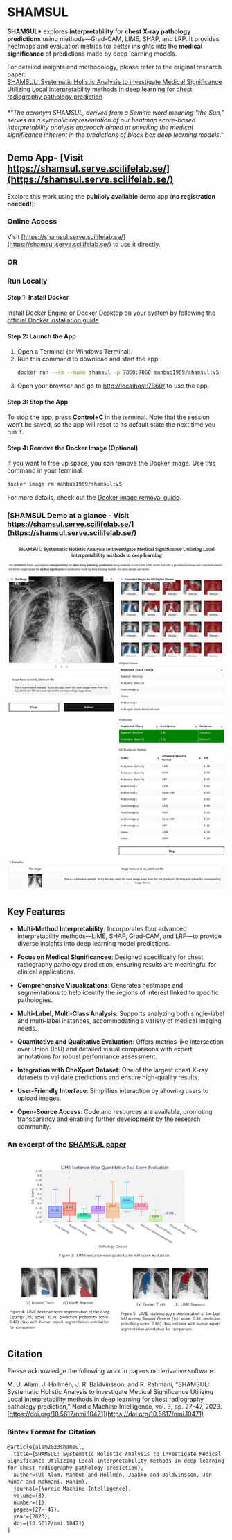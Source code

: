 # SHAMSUL

**SHAMSUL\*** explores **interpretability** for **chest X-ray pathology predictions** using methods—Grad-CAM, LIME, SHAP, and LRP. It provides heatmaps and evaluation metrics for better insights into the **medical significance** of predictions made by deep learning models.

For detailed insights and methodology, please refer to the original research paper:  
[SHAMSUL: Systematic Holistic Analysis to investigate Medical Significance Utilizing Local interpretability methods in deep learning for chest radiography pathology prediction](https://journals.uio.no/NMI/article/view/10471/9743)  

###### \*"The acronym SHAMSUL, derived from a Semitic word meaning "the Sun," serves as a symbolic representation of our heatmap score-based interpretability analysis approach aimed at unveiling the medical significance inherent in the predictions of black box deep learning models."

## Demo App- [Visit https://shamsul.serve.scilifelab.se/](https://shamsul.serve.scilifelab.se/)

Explore this work using the **publicly available** demo app (**no registration needed!**):  

### Online Access
Visit [https://shamsul.serve.scilifelab.se/](https://shamsul.serve.scilifelab.se/) to use it directly.  

### OR

### Run Locally 

#### Step 1: Install Docker  
Install Docker Engine or Docker Desktop on your system by following the [official Docker installation guide](https://docs.docker.com/get-docker/).  

#### Step 2: Launch the App  
1. Open a Terminal (or Windows Terminal).  
2. Run this command to download and start the app:  
   ```bash
   docker run --rm --name shamsul -p 7860:7860 mahbub1969/shamsul:v5
   ```  
3. Open your browser and go to [http://localhost:7860/](http://localhost:7860/) to use the app.  

#### Step 3: Stop the App  
To stop the app, press **Control+C** in the terminal. Note that the session won’t be saved, so the app will reset to its default state the next time you run it.  

#### Step 4: Remove the Docker Image (Optional)  
If you want to free up space, you can remove the Docker image. Use this command in your terminal:  
```bash
docker image rm mahbub1969/shamsul:v5
```  
For more details, check out the [Docker image removal guide](https://docs.docker.com/reference/cli/docker/image/rm/).

### [SHAMSUL Demo at a glance - Visit https://shamsul.serve.scilifelab.se/](https://shamsul.serve.scilifelab.se/)

![Shamsul Demo at a glance](https://raw.githubusercontent.com/anondo1969/SHAMSUL/refs/heads/main/SHAMSUL_demo_app_screnshot.png)

## Key Features

*   **Multi-Method Interpretability**: Incorporates four advanced interpretability methods—LIME, SHAP, Grad-CAM, and LRP—to provide diverse insights into deep learning model predictions.
    
*   **Focus on Medical Significancee**: Designed specifically for chest radiography pathology prediction, ensuring results are meaningful for clinical applications.
    
*   **Comprehensive Visualizations**: Generates heatmaps and segmentations to help identify the regions of interest linked to specific pathologies.
    
*   **Multi-Label, Multi-Class Analysis**: Supports analyzing both single-label and multi-label instances, accommodating a variety of medical imaging needs.
    
*   **Quantitative and Qualitative Evaluation**: Offers metrics like Intersection over Union (IoU) and detailed visual comparisons with expert annotations for robust performance assessment.
    
*   **Integration with CheXpert Dataset**: One of the largest chest X-ray datasets to validate predictions and ensure high-quality results.
    
*   **User-Friendly Interface**: Simplifies interaction by allowing users to upload images.
    
*   **Open-Source Access**: Code and resources are available, promoting transparency and enabling further development by the research community.


### An excerpt of the [SHAMSUL paper](https://doi.org/10.5617/nmi.10471)


![An excerpt of the paper](https://raw.githubusercontent.com/anondo1969/SHAMSUL/main/codes/excerpt.png)

## Citation

Please acknowledge the following work in papers or derivative software:

M. U. Alam, J. Hollmén, J. R. Baldvinsson, and R. Rahmani, “SHAMSUL: Systematic Holistic Analysis to investigate Medical Significance Utilizing
Local interpretability methods in deep learning for chest radiography pathology prediction,” Nordic Machine Intelligence, vol. 3, pp. 27–47, 2023. [https://doi.org/10.5617/nmi.10471](https://doi.org/10.5617/nmi.10471)

### Bibtex Format for Citation

```
@article{alam2023shamsul,
  title={SHAMSUL: Systematic Holistic Analysis to investigate Medical Significance Utilizing Local interpretability methods in deep learning for chest radiography pathology prediction},
  author={Ul Alam, Mahbub and Hollmén, Jaakko and Baldvinsson, Jón Rúnar and Rahmani, Rahim},
  journal={Nordic Machine Intelligence},
  volume={3},
  number={1},
  pages={27--47},
  year={2023},
  doi={10.5617/nmi.10471}
}
```
